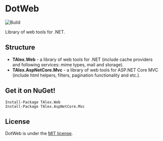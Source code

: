 # DotWeb
![Build](https://github.com/alex-titarenko/dotweb/workflows/Build/badge.svg?branch=master)

Library of web tools for .NET.

## Structure
* **TAlex.Web** - a library of web tools for .NET (include cache providers and following services: mime types, mail and storage).
* **TAlex.AspNetCore.Mvc** - a library of web tools for ASP.NET Core MVC (include html helpers, filters, pagination functionality and etc.).

## Get it on NuGet!

    Install-Package TAlex.Web
    Install-Package TAlex.AspNetCore.Mvc

## License
DotWeb is under the [MIT license](LICENSE.md).
